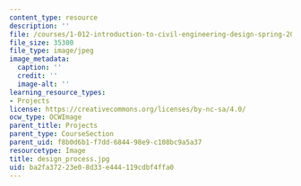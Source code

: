 ```yaml
---
content_type: resource
description: ''
file: /courses/1-012-introduction-to-civil-engineering-design-spring-2002/ba2fa37223e08d33e444119cdbf4ffa0_design_process.jpg
file_size: 35300
file_type: image/jpeg
image_metadata:
  caption: ''
  credit: ''
  image-alt: ''
learning_resource_types:
- Projects
license: https://creativecommons.org/licenses/by-nc-sa/4.0/
ocw_type: OCWImage
parent_title: Projects
parent_type: CourseSection
parent_uid: f8b0d6b1-f7dd-6844-98e9-c108bc9a5a37
resourcetype: Image
title: design_process.jpg
uid: ba2fa372-23e0-8d33-e444-119cdbf4ffa0
---
```


